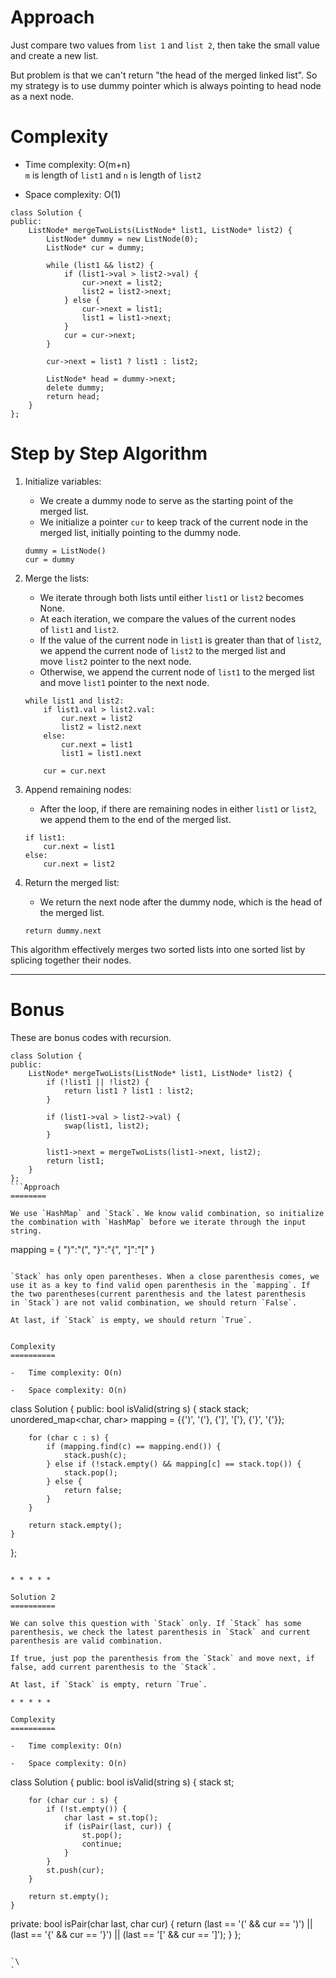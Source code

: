 Approach
========

Just compare two values from `list 1` and `list 2`, then take the small value and create a new list.

But problem is that we can't return "the head of the merged linked list". So my strategy is to use dummy pointer which is always pointing to head node as a next node.

Complexity
==========

-   Time complexity: O(m+n)\
    `m` is length of `list1` and `n` is length of `list2`

-   Space complexity: O(1)

```
class Solution {
public:
    ListNode* mergeTwoLists(ListNode* list1, ListNode* list2) {
        ListNode* dummy = new ListNode(0);
        ListNode* cur = dummy;

        while (list1 && list2) {
            if (list1->val > list2->val) {
                cur->next = list2;
                list2 = list2->next;
            } else {
                cur->next = list1;
                list1 = list1->next;
            }
            cur = cur->next;
        }

        cur->next = list1 ? list1 : list2;

        ListNode* head = dummy->next;
        delete dummy;
        return head;
    }
};
```

Step by Step Algorithm
======================

1.  Initialize variables:

    -   We create a dummy node to serve as the starting point of the merged list.
    -   We initialize a pointer `cur` to keep track of the current node in the merged list, initially pointing to the dummy node.

    ```
    dummy = ListNode()
    cur = dummy
    ```

2.  Merge the lists:

    -   We iterate through both lists until either `list1` or `list2` becomes None.
    -   At each iteration, we compare the values of the current nodes of `list1` and `list2`.
    -   If the value of the current node in `list1` is greater than that of `list2`, we append the current node of `list2` to the merged list and move `list2` pointer to the next node.
    -   Otherwise, we append the current node of `list1` to the merged list and move `list1` pointer to the next node.

    ```
    while list1 and list2:
        if list1.val > list2.val:
            cur.next = list2
            list2 = list2.next
        else:
            cur.next = list1
            list1 = list1.next

        cur = cur.next
    ```

3.  Append remaining nodes:

    -   After the loop, if there are remaining nodes in either `list1` or `list2`, we append them to the end of the merged list.

    ```
    if list1:
        cur.next = list1
    else:
        cur.next = list2
    ```

4.  Return the merged list:

    -   We return the next node after the dummy node, which is the head of the merged list.

    ```
    return dummy.next
    ```

This algorithm effectively merges two sorted lists into one sorted list by splicing together their nodes.

* * * * *

Bonus
=====

These are bonus codes with recursion.

```
class Solution {
public:
    ListNode* mergeTwoLists(ListNode* list1, ListNode* list2) {
        if (!list1 || !list2) {
            return list1 ? list1 : list2;
        }

        if (list1->val > list2->val) {
            swap(list1, list2);
        }

        list1->next = mergeTwoLists(list1->next, list2);
        return list1;
    }
};
```Approach
========

We use `HashMap` and `Stack`. We know valid combination, so initialize the combination with `HashMap` before we iterate through the input string.

```
mapping = { ")":"(", "}":"{", "]":"[" }
```

`Stack` has only open parentheses. When a close parenthesis comes, we use it as a key to find valid open parenthesis in the `mapping`. If the two parentheses(current parenthesis and the latest parenthesis in `Stack`) are not valid combination, we should return `False`.

At last, if `Stack` is empty, we should return `True`.


Complexity
==========

-   Time complexity: O(n)

-   Space complexity: O(n)

```
class Solution {
public:
    bool isValid(string s) {
        stack<char> stack;
        unordered_map<char, char> mapping = {{')', '('}, {']', '['}, {'}', '{'}};

        for (char c : s) {
            if (mapping.find(c) == mapping.end()) {
                stack.push(c);
            } else if (!stack.empty() && mapping[c] == stack.top()) {
                stack.pop();
            } else {
                return false;
            }
        }

        return stack.empty();
    }
};
```

* * * * *

Solution 2
==========

We can solve this question with `Stack` only. If `Stack` has some parenthesis, we check the latest parenthesis in `Stack` and current parenthesis are valid combination.

If true, just pop the parenthesis from the `Stack` and move next, if false, add current parenthesis to the `Stack`.

At last, if `Stack` is empty, return `True`.

* * * * *

Complexity
==========

-   Time complexity: O(n)

-   Space complexity: O(n)

```
class Solution {
public:
    bool isValid(string s) {
        stack<char> st;

        for (char cur : s) {
            if (!st.empty()) {
                char last = st.top();
                if (isPair(last, cur)) {
                    st.pop();
                    continue;
                }
            }
            st.push(cur);
        }

        return st.empty();
    }

private:
    bool isPair(char last, char cur) {
        return (last == '(' && cur == ')') ||
               (last == '{' && cur == '}') ||
               (last == '[' && cur == ']');
    }
};
```

`\
`